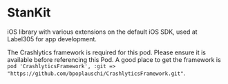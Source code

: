 StanKit
=======

iOS library with various extensions on the default iOS SDK, used at Label305 for app development.

The Crashlytics framework is required for this pod. Please ensure it is available before referencing this Pod. A good place to get the framework is `pod 'CrashlyticsFramework', :git => "https://github.com/bpoplauschi/CrashlyticsFramework.git"`.
